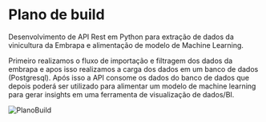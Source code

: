 # Plano de build

Desenvolvimento de API Rest em Python para extração de dados da vinicultura da Embrapa e alimentação de modelo de Machine Learning. 

Primeiro realizamos o fluxo de importação e filtragem dos dados da embrapa e apos isso realizamos a carga dos dados em um banco de dados (Postgresql). Após isso a API consome os dados do banco de dados que depois poderá ser utilizado para alimentar um modelo de machine learning para gerar insights em uma ferramenta de visualização de dados/BI.

![PlanoBuild](https://cdn.discordapp.com/attachments/1220530021802709027/1244829660181823518/arquitetura_embrapa.PNG?ex=66568976&is=665537f6&hm=7519514a235d9444486aa2809e2baa23b93381a7a2b5e50f10fff92a11459212&)